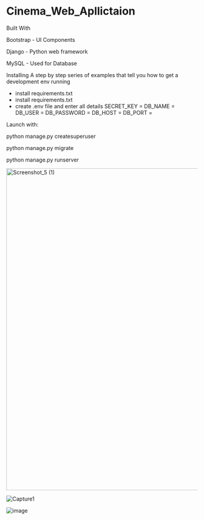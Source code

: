 # Cinema_Web_Apllictaion
Built With

Bootstrap - UI Components

Django - Python web framework

MySQL - Used for Database

Installing
A step by step series of examples that tell you how to get a development env running

- install requirements.txt
- install requirements.txt
- create .env file and enter all details
SECRET_KEY = 
DB_NAME = 
DB_USER = 
DB_PASSWORD = 
DB_HOST = 
DB_PORT =

Launch with:

python manage.py createsuperuser

python manage.py migrate

python manage.py runserver


<img width="848" alt="Screenshot_5 (1)" src="https://user-images.githubusercontent.com/69827883/199072285-f6c3c89c-b5a5-4932-b168-ebb99884db19.png">

![Capture1](https://user-images.githubusercontent.com/69827883/199071764-e7560d15-5c4d-4dff-a17b-40e49f5a3604.PNG)


![image](https://user-images.githubusercontent.com/69827883/199074026-d6a1cfe7-749c-4089-97a8-b6b37d58ebe1.png)



